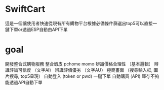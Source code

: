 # SwiftCart
這是一個讓使用者快速從現有所有購物平台根據必備條件篩選出top5可以直接一鍵下單or透過ESP自動由API下單

# goal
開發整合式購物服務
整合蝦皮 pchome momo
辨識價格合理性 （基本邏輯）
辨識評論可信度 （文字AI）
辨識評價優劣 （文字AU）
極簡畫面 （搜尋輸入框, 圖片搜尋, top5呈現）
自動登入 (token or pwd)
一鍵下單
自動購買 (API)
庫存不夠能透過API自動下單
